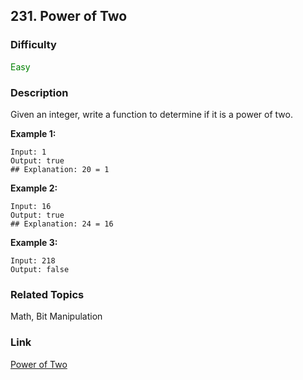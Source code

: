 ## 231. Power of Two
### Difficulty

 <font color=green>Easy</font>

### Description

Given an integer, write a function to determine if it is a power of two.

**Example 1:**
            Input: 1    Output: true     ## Explanation: 20 = 1    

**Example 2:**
            Input: 16    Output: true    ## Explanation: 24 = 16

**Example 3:**
            Input: 218    Output: false


### Related Topics

Math, Bit Manipulation


### Link
[Power of Two](https://leetcode.com/problems/power-of-two)
